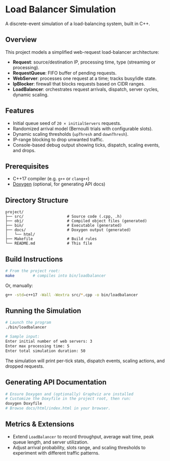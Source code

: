 # Load Balancer Simulation

A discrete-event simulation of a load-balancing system, built in C++.

## Overview

This project models a simplified web-request load-balancer architecture:

* **Request**: source/destination IP, processing time, type (streaming or processing).
* **RequestQueue**: FIFO buffer of pending requests.
* **WebServer**: processes one request at a time; tracks busy/idle state.
* **IpBlocker**: firewall that blocks requests based on CIDR ranges.
* **LoadBalancer**: orchestrates request arrivals, dispatch, server cycles, dynamic scaling.

## Features

* Initial queue seed of `20 × initialServers` requests.
* Randomized arrival model (Bernoulli trials with configurable slots).
* Dynamic scaling thresholds (`upThresh` and `downThresh`).
* IP-range blocking to drop unwanted traffic.
* Console-based debug output showing ticks, dispatch, scaling events, and drops.

## Prerequisites

* C++17 compiler (e.g. `g++` or `clang++`)
* [Doxygen](http://www.doxygen.nl/) (optional, for generating API docs)

## Directory Structure

```
project/
├── src/                   # Source code (.cpp, .h)
├── obj/                   # Compiled object files (generated)
├── bin/                   # Executable (generated)
├── docs/                  # Doxygen output (generated)
│   └── html/
├── Makefile               # Build rules
└── README.md              # This file
```

## Build Instructions

```bash
# From the project root:
make        # compiles into bin/loadbalancer
```

Or, manually:

```bash
g++ -std=c++17 -Wall -Wextra src/*.cpp -o bin/loadbalancer
```

## Running the Simulation

```bash
# Launch the program
./bin/loadbalancer

# Sample input:
Enter initial number of web servers: 3
Enter max processing time: 5
Enter total simulation duration: 50
```

The simulation will print per-tick stats, dispatch events, scaling actions, and dropped requests.

## Generating API Documentation

```bash
# Ensure Doxygen and (optionally) Graphviz are installed
# Customize the Doxyfile in the project root, then run:
doxygen Doxyfile
# Browse docs/html/index.html in your browser.
```

## Metrics & Extensions

* Extend `LoadBalancer` to record throughput, average wait time, peak queue length, and server utilization.
* Adjust arrival probability, slots range, and scaling thresholds to experiment with different traffic patterns.
